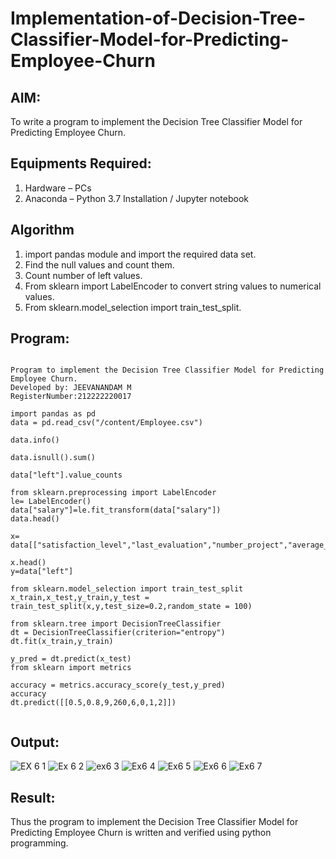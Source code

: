 # Implementation-of-Decision-Tree-Classifier-Model-for-Predicting-Employee-Churn

## AIM:
To write a program to implement the Decision Tree Classifier Model for Predicting Employee Churn.

## Equipments Required:
1. Hardware – PCs
2. Anaconda – Python 3.7 Installation / Jupyter notebook

## Algorithm
1. import pandas module and import the required data set.
2. Find the null values and count them.
3. Count number of left values.
4. From sklearn import LabelEncoder to convert string values to numerical values.
5. From sklearn.model_selection import train_test_split.

## Program:
```

Program to implement the Decision Tree Classifier Model for Predicting Employee Churn.
Developed by: JEEVANANDAM M
RegisterNumber:212222220017

import pandas as pd
data = pd.read_csv("/content/Employee.csv")

data.info()

data.isnull().sum()

data["left"].value_counts

from sklearn.preprocessing import LabelEncoder
le= LabelEncoder()
data["salary"]=le.fit_transform(data["salary"])
data.head()

x= data[["satisfaction_level","last_evaluation","number_project","average_montly_hours","time_spend_company","Work_accident","promotion_last_5years","salary"]]

x.head()
y=data["left"]

from sklearn.model_selection import train_test_split
x_train,x_test,y_train,y_test = train_test_split(x,y,test_size=0.2,random_state = 100)

from sklearn.tree import DecisionTreeClassifier
dt = DecisionTreeClassifier(criterion="entropy")
dt.fit(x_train,y_train)

y_pred = dt.predict(x_test)
from sklearn import metrics

accuracy = metrics.accuracy_score(y_test,y_pred)
accuracy
dt.predict([[0.5,0.8,9,260,6,0,1,2]])


```

## Output:
![EX 6 1](https://github.com/jeeva078/Implementation-of-Decision-Tree-Classifier-Model-for-Predicting-Employee-Churn/assets/147048597/7f102a15-39b5-4131-92f8-3f78a2ea7d61)
![Ex 6 2](https://github.com/jeeva078/Implementation-of-Decision-Tree-Classifier-Model-for-Predicting-Employee-Churn/assets/147048597/0439aec1-740e-462d-ab9b-f0e3b0929689)
![ex6 3](https://github.com/jeeva078/Implementation-of-Decision-Tree-Classifier-Model-for-Predicting-Employee-Churn/assets/147048597/68d8ac6b-db99-4a44-83ac-3931dfdf0b2c)
![Ex6 4](https://github.com/jeeva078/Implementation-of-Decision-Tree-Classifier-Model-for-Predicting-Employee-Churn/assets/147048597/230a775a-a136-463f-845d-1503594ea2ec)
![Ex6 5](https://github.com/jeeva078/Implementation-of-Decision-Tree-Classifier-Model-for-Predicting-Employee-Churn/assets/147048597/f84409d1-8261-4ad1-97a5-82b27ad81cc8)
![Ex6 6](https://github.com/jeeva078/Implementation-of-Decision-Tree-Classifier-Model-for-Predicting-Employee-Churn/assets/147048597/7e279c7b-0a7b-4e0c-a625-b1e665f18c90)
![Ex6 7](https://github.com/jeeva078/Implementation-of-Decision-Tree-Classifier-Model-for-Predicting-Employee-Churn/assets/147048597/546ab0a9-375e-432c-904f-b35d6543ff23)







## Result:
Thus the program to implement the  Decision Tree Classifier Model for Predicting Employee Churn is written and verified using python programming.
